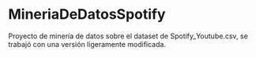 # MineriaDeDatosSpotify
Proyecto de minería de datos sobre el dataset de Spotify_Youtube.csv, se trabajó con una versión ligeramente modificada.
